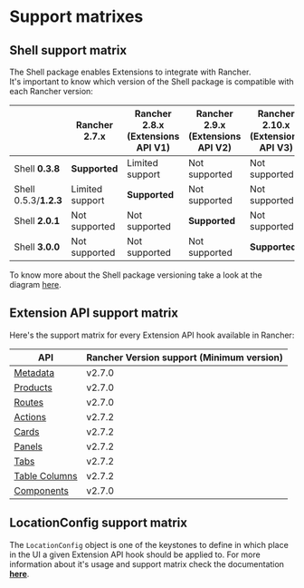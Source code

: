 # Support matrixes

## Shell support matrix

The Shell package enables Extensions to integrate with Rancher.  
It's important to know which version of the Shell package is compatible with each Rancher version:

| | Rancher 2.7.x | Rancher 2.8.x <br/> (Extensions API V1) | Rancher 2.9.x <br/> (Extensions API V2) | Rancher 2.10.x <br/> (Extensions API V3) |
|---|---|---|---|---|
|Shell **0.3.8**|**Supported**|Limited support|Not supported|Not supported|
|Shell 0.5.3/**1.2.3**|Limited support|**Supported**|Not supported|Not supported|
|Shell **2.0.1**|Not supported|Not supported|**Supported**|Not supported|
|Shell **3.0.0**|Not supported|Not supported|Not supported|**Supported**|

To know more about the Shell package versioning take a look at the diagram [here](./rancher-2.9-support).

## Extension API support matrix

Here's the support matrix for every Extension API hook available in Rancher:

| API | Rancher Version support (Minimum version)|
| --- | --- |
| [Metadata](./api/metadata) | v2.7.0 |
| [Products](./api/nav/products) | v2.7.0 |
| [Routes](./api/nav/routing) | v2.7.0 |
| [Actions](./api/actions) | v2.7.2 |
| [Cards](./api/cards) | v2.7.2 |
| [Panels](./api/panels) | v2.7.2 |
| [Tabs](./api/tabs) | v2.7.2 |
| [Table Columns](./api/table-columns) | v2.7.2 |
| [Components](./api/components) | v2.7.0 |


## LocationConfig support matrix

The `LocationConfig` object is one of the keystones to define in which place in the UI a given Extension API hook should be applied to. For more information about it's usage and support matrix check the documentation **[here](./api/common#locationconfig)**.